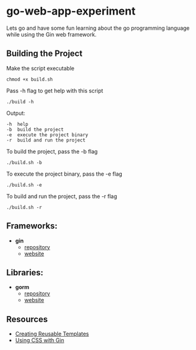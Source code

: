 # go-web-app-experiment

Lets go and have some fun learning about the go programming language while using the Gin web framework.

## Building the Project

Make the script executable
```
chmod +x build.sh
```

Pass -h flag to get help with this script
```
./build -h
```

Output:
```
-h	help
-b	build the project
-e	execute the project binary
-r	build and run the project
```

To build the project, pass the -b flag
```
./build.sh -b
```

To execute the project binary, pass the -e flag
```
./build.sh -e
```

To build and run the project, pass the -r flag
```
./build.sh -r
```

## Frameworks:
* **gin**
	* [repository](https://github.com/gin-gonic/gin)
	* [website](https://gin-gonic.com/)

## Libraries:
* **gorm**
	* [repository](https://github.com/go-gorm/gorm)
	* [website](https://gorm.io/)

## Resources
* [Creating Reusable Templates](https://chenyitian.gitbooks.io/gin-tutorials/content/gin/8.html)
* [Using CSS with Gin](https://universalglue.dev/posts/using-css-with-gin/)
